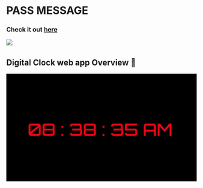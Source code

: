 # PASS MESSAGE

### Check it out [here]()

<img src = "https://forthebadge.com/images/badges/made-with-javascript.svg">

## Digital Clock web app Overview 👀

<!-- ![web app](./img/home.png) -->

![web app](./img/hh.gif)
